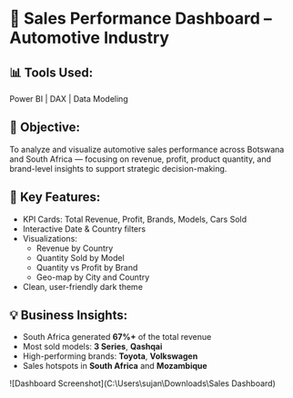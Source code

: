 # 🚗 Sales Performance Dashboard – Automotive Industry

## 📊 Tools Used:
Power BI | DAX | Data Modeling

## 🎯 Objective:
To analyze and visualize automotive sales performance across Botswana and South Africa — focusing on revenue, profit, product quantity, and brand-level insights to support strategic decision-making.

## 📌 Key Features:
- KPI Cards: Total Revenue, Profit, Brands, Models, Cars Sold
- Interactive Date & Country filters
- Visualizations:
  - Revenue by Country
  - Quantity Sold by Model
  - Quantity vs Profit by Brand
  - Geo-map by City and Country
- Clean, user-friendly dark theme

## 💡 Business Insights:
- South Africa generated **67%+** of the total revenue
- Most sold models: **3 Series**, **Qashqai**
- High-performing brands: **Toyota**, **Volkswagen**
- Sales hotspots in **South Africa** and **Mozambique**

![Dashboard Screenshot](C:\Users\sujan\Downloads\Sales Dashboard)

